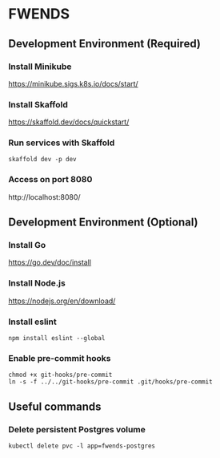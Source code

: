 # FWENDS

## Development Environment (Required)

### Install Minikube

https://minikube.sigs.k8s.io/docs/start/

### Install Skaffold

https://skaffold.dev/docs/quickstart/

### Run services with Skaffold

```shell
skaffold dev -p dev
```

### Access on port 8080

http://localhost:8080/

## Development Environment (Optional)

### Install Go

https://go.dev/doc/install

### Install Node.js

https://nodejs.org/en/download/

### Install eslint

```shell
npm install eslint --global
```

### Enable pre-commit hooks

```shell
chmod +x git-hooks/pre-commit
ln -s -f ../../git-hooks/pre-commit .git/hooks/pre-commit
```

## Useful commands

### Delete persistent Postgres volume

```shell
kubectl delete pvc -l app=fwends-postgres
```
